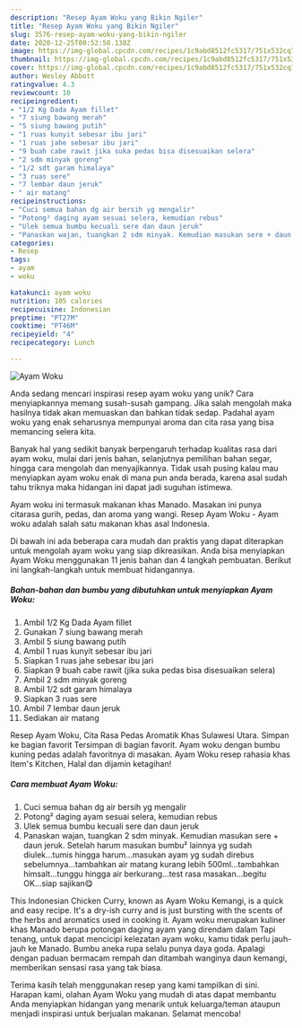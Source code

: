 ```yaml
---
description: "Resep Ayam Woku yang Bikin Ngiler"
title: "Resep Ayam Woku yang Bikin Ngiler"
slug: 3576-resep-ayam-woku-yang-bikin-ngiler
date: 2020-12-25T00:52:58.138Z
image: https://img-global.cpcdn.com/recipes/1c9abd8512fc5317/751x532cq70/ayam-woku-foto-resep-utama.jpg
thumbnail: https://img-global.cpcdn.com/recipes/1c9abd8512fc5317/751x532cq70/ayam-woku-foto-resep-utama.jpg
cover: https://img-global.cpcdn.com/recipes/1c9abd8512fc5317/751x532cq70/ayam-woku-foto-resep-utama.jpg
author: Wesley Abbott
ratingvalue: 4.3
reviewcount: 10
recipeingredient:
- "1/2 Kg Dada Ayam fillet"
- "7 siung bawang merah"
- "5 siung bawang putih"
- "1 ruas kunyit sebesar ibu jari"
- "1 ruas jahe sebesar ibu jari"
- "9 buah cabe rawit jika suka pedas bisa disesuaikan selera"
- "2 sdm minyak goreng"
- "1/2 sdt garam himalaya"
- "3 ruas sere"
- "7 lembar daun jeruk"
- " air matang"
recipeinstructions:
- "Cuci semua bahan dg air bersih yg mengalir"
- "Potong² daging ayam sesuai selera, kemudian rebus"
- "Ulek semua bumbu kecuali sere dan daun jeruk"
- "Panaskan wajan, tuangkan 2 sdm minyak. Kemudian masukan sere + daun jeruk. Setelah harum masukan bumbu² lainnya yg sudah diulek...tumis hingga harum...masukan ayam yg sudah direbus sebelumnya...tambahkan air matang kurang lebih 500ml...tambahkan himsalt...tunggu hingga air berkurang...test rasa masakan...begitu OK...siap sajikan😋"
categories:
- Resep
tags:
- ayam
- woku

katakunci: ayam woku 
nutrition: 105 calories
recipecuisine: Indonesian
preptime: "PT27M"
cooktime: "PT46M"
recipeyield: "4"
recipecategory: Lunch

---
```



![Ayam Woku](https://img-global.cpcdn.com/recipes/1c9abd8512fc5317/751x532cq70/ayam-woku-foto-resep-utama.jpg)

Anda sedang mencari inspirasi resep ayam woku yang unik? Cara menyiapkannya memang susah-susah gampang. Jika salah mengolah maka hasilnya tidak akan memuaskan dan bahkan tidak sedap. Padahal ayam woku yang enak seharusnya mempunyai aroma dan cita rasa yang bisa memancing selera kita.

Banyak hal yang sedikit banyak berpengaruh terhadap kualitas rasa dari ayam woku, mulai dari jenis bahan, selanjutnya pemilihan bahan segar, hingga cara mengolah dan menyajikannya. Tidak usah pusing kalau mau menyiapkan ayam woku enak di mana pun anda berada, karena asal sudah tahu triknya maka hidangan ini dapat jadi suguhan istimewa.

Ayam woku ini termasuk makanan khas Manado. Masakan ini punya citarasa gurih, pedas, dan aroma yang wangi. Resep Ayam Woku - Ayam woku adalah salah satu makanan khas asal Indonesia.


Di bawah ini ada beberapa cara mudah dan praktis yang dapat diterapkan untuk mengolah ayam woku yang siap dikreasikan. Anda bisa menyiapkan Ayam Woku menggunakan 11 jenis bahan dan 4 langkah pembuatan. Berikut ini langkah-langkah untuk membuat hidangannya.

<!--inarticleads1-->

##### Bahan-bahan dan bumbu yang dibutuhkan untuk menyiapkan Ayam Woku:

1. Ambil 1/2 Kg Dada Ayam fillet
1. Gunakan 7 siung bawang merah
1. Ambil 5 siung bawang putih
1. Ambil 1 ruas kunyit sebesar ibu jari
1. Siapkan 1 ruas jahe sebesar ibu jari
1. Siapkan 9 buah cabe rawit (jika suka pedas bisa disesuaikan selera)
1. Ambil 2 sdm minyak goreng
1. Ambil 1/2 sdt garam himalaya
1. Siapkan 3 ruas sere
1. Ambil 7 lembar daun jeruk
1. Sediakan  air matang


Resep Ayam Woku, Cita Rasa Pedas Aromatik Khas Sulawesi Utara. Simpan ke bagian favorit Tersimpan di bagian favorit. Ayam woku dengan bumbu kuning pedas adalah favoritnya di masakan. Ayam Woku resep rahasia khas Item&#39;s Kitchen, Halal dan dijamin ketagihan! 

<!--inarticleads2-->

##### Cara membuat Ayam Woku:

1. Cuci semua bahan dg air bersih yg mengalir
1. Potong² daging ayam sesuai selera, kemudian rebus
1. Ulek semua bumbu kecuali sere dan daun jeruk
1. Panaskan wajan, tuangkan 2 sdm minyak. Kemudian masukan sere + daun jeruk. Setelah harum masukan bumbu² lainnya yg sudah diulek...tumis hingga harum...masukan ayam yg sudah direbus sebelumnya...tambahkan air matang kurang lebih 500ml...tambahkan himsalt...tunggu hingga air berkurang...test rasa masakan...begitu OK...siap sajikan😋


This Indonesian Chicken Curry, known as Ayam Woku Kemangi, is a quick and easy recipe. It&#39;s a dry-ish curry and is just bursting with the scents of the herbs and aromatics used in cooking it. Ayam woku merupakan kuliner khas Manado berupa potongan daging ayam yang direndam dalam Tapi tenang, untuk dapat mencicipi kelezatan ayam woku, kamu tidak perlu jauh-jauh ke Manado. Bumbu aneka rupa selalu punya daya goda. Apalagi dengan paduan bermacam rempah dan ditambah wanginya daun kemangi, memberikan sensasi rasa yang tak biasa. 

Terima kasih telah menggunakan resep yang kami tampilkan di sini. Harapan kami, olahan Ayam Woku yang mudah di atas dapat membantu Anda menyiapkan hidangan yang menarik untuk keluarga/teman ataupun menjadi inspirasi untuk berjualan makanan. Selamat mencoba!
